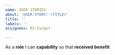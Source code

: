 ```yaml
---
name: USER STORIES
about: 'USER STORY: <TITLE>'
title: ''
labels: ''
assignees: 01-turgut

---
```


As a **role** I can **capability** so that **received benefit**
